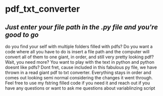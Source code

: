 # pdf_txt_converter

## _Just enter your file path in the .py file and you're good to go_
 do you find your self with multiple folders filled with pdfs? Do you want a code where all you have to do is insert a file path and the computer will convert all of them to one giant, in order, and still very pretty looking pdf? Wait, you need more? You want to play with the text in python and python doesnt like pdfs? Dont fret, cause included in this fabulous py file, we have thrown in a read giant pdf to txt converter. Everything stays in order and comes out looking semi normal considering the changes it went through. Feel free to use my fstring filled code if you need it and reach out if you have any questions or want to ask me questions about variablinzing script

